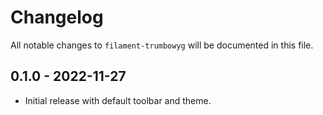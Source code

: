 # Changelog

All notable changes to `filament-trumbowyg` will be documented in this file.

## 0.1.0 - 2022-11-27

- Initial release with default toolbar and theme.
